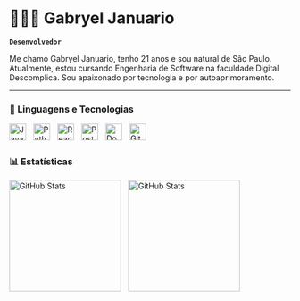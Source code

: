 # 👩🏻‍💻 Gabryel Januario

**`Desenvolvedor`**

Me chamo Gabryel Januario, tenho 21 anos e sou natural de São Paulo. Atualmente, estou cursando Engenharia de Software na faculdade Digital Descomplica. Sou apaixonado por tecnologia e por autoaprimoramento.

---

### 🤖 Linguagens e Tecnologias


<img
    align="left" 
    alt="Java"
    title="Java" 
    width="30px" 
    style="padding-right: 10px;" 
  src="https://cdn.jsdelivr.net/gh/devicons/devicon@latest/icons/java/java-original.svg" 
  />

  <img 
    align="left" 
    alt="Python" 
    title="Python"
    width="30px" 
    style="padding-right: 10px;" 
    src="https://cdn.jsdelivr.net/gh/devicons/devicon@latest/icons/python/python-original.svg" 
/>
<img 
    align="left" 
    alt="React"
    title="React" 
    width="30px" 
    style="padding-right: 10px;" 
    src="https://cdn.jsdelivr.net/gh/devicons/devicon@latest/icons/react/react-original.svg" 
/>
<img
   align="left" 
    alt="Postgressqsl"
    title="Postgressqsl" 
    width="30px" 
    style="padding-right: 10px;" 
  src="https://cdn.jsdelivr.net/gh/devicons/devicon@latest/icons/postgresql/postgresql-original.svg" 
  />
<img
  align="left" 
    alt="Docker"
    title="Docker" 
    width="30px" 
    style="padding-right: 10px;" 
  src="https://cdn.jsdelivr.net/gh/devicons/devicon@latest/icons/docker/docker-original.svg"
  />
<img 
    align="left" 
    alt="Git" 
    title="Git"
    width="30px" 
    style="padding-right: 10px;" 
    src="https://cdn.jsdelivr.net/gh/devicons/devicon@latest/icons/git/git-original.svg" 
/>


<br/>
<br/>

### 📊 Estatísticas

<p>
  <img 
    align="left" 
    alt="GitHub Stats" 
    height="200" 
    style="padding-right: 10px;" 
    src="https://github-readme-stats.vercel.app/api?username=Gabryel-Januario&show_icons=true&theme=tokyonight&include_all_commits=true&locale=pt-br" 
  />

<img 
      align="left" 
      alt="GitHub Stats" 
      height="200" 
      src="https://github-readme-stats.vercel.app/api/top-langs/?username=Gabryel-Januario&theme=tokyonight&layout=compact&custom_title=Tecnologias&langs_count=9" 
  />

</p>
